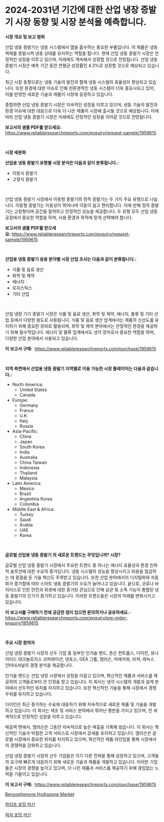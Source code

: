 <p><h1>2024-2031년 기간에 대한 산업 냉장 증발기 시장 동향 및 시장 분석을 예측합니다.</h1></p><p><strong>시장 개요 및 보고 범위</strong></p>
<p><p>산업 냉동 증발기는 냉동 시스템에서 열을 흡수하는 중요한 부품입니다. 이 제품은 냉동 액체를 증발시켜 냉동 상태를 유지하는 역할을 합니다. 현재 산업 냉동 증발기 시장은 안정적인 성장을 이루고 있으며, 미래에도 계속해서 성장할 것으로 전망됩니다. 산업 냉동 증발기 시장은 예측 기간 동안 연평균 성장률인 4.3%로 성장할 것으로 예상되고 있습니다.</p><p>최근 시장 동향으로는 냉동 기술의 발전과 함께 냉동 시스템의 효율성이 향상되고 있습니다. 또한 환경에 대한 이슈로 인해 친환경적인 냉동 시스템이 더욱 중요시되고 있어, 이를 반영한 새로운 기술과 제품이 시장에 등장하고 있습니다.</p><p>종합하면 산업 냉동 증발기 시장은 지속적인 성장을 이루고 있으며, 냉동 기술의 발전과 환경 이슈에 대한 대응으로 더욱 더 나은 제품이 시장에 출시될 것으로 예상됩니다. 이에 따라 산업 냉동 증발기 시장은 미래에도 안정적인 성장을 이어갈 것으로 전망됩니다.</p></p>
<p><strong>보고서의 샘플 PDF를 받으세요:</strong> <a href="https://www.reliableresearchreports.com/enquiry/request-sample/1959615">https://www.reliableresearchreports.com/enquiry/request-sample/1959615</a></p>
<p>&nbsp;</p>
<p><strong>시장 세분화</strong></p>
<p><strong>산업용 냉동 증발기 유형별 시장 분석은 다음과 같이 분류됩니다.:</strong></p>
<p><ul><li>이동식 증발기</li><li>고정식 증발기</li></ul></p>
<p>&nbsp;</p>
<p><p>산업 냉동 증발기 시장에서 이동형 증발기와 정적 증발기는 두 가지 주요 유형으로 나뉩니다. 이동형 증발기는 이동성이 뛰어나며 이동이 쉽고 편리합니다. 이에 반해 정적 증발기는 고정형이며 공간을 절약하고 안정적인 성능을 제공합니다. 두 유형 모두 산업 냉동 공정에서 중요한 역할을 하며, 사용 환경과 목적에 맞게 선택해야 합니다.</p></p>
<p><strong>보고서의 샘플 PDF를 받으세요:</strong>&nbsp;<a href="https://www.reliableresearchreports.com/enquiry/request-sample/1959615">https://www.reliableresearchreports.com/enquiry/request-sample/1959615</a></p>
<p>&nbsp;</p>
<p><strong> 산업용 냉동 증발기 응용 분야별 시장 산업 조사는 다음과 같이 분류됩니다.:</strong></p>
<p><ul><li>식품 및 음료 생산</li><li>화학 및 제약</li><li>에너지</li><li>로지스틱스</li><li>기타 산업</li></ul></p>
<p>&nbsp;</p>
<p><p>산업 냉장 기기 증발기 시장은 식품 및 음료 생산, 화학 및 제약, 에너지, 물류 및 기타 산업 등에서 다양한 용도로 사용됩니다. 식품 및 음료 생산 업계에서는 제품의 신선도를 유지하기 위해 중요한 장비로 활용되며, 화학 및 제약 분야에서는 안정적인 환경을 제공하기 위해 필수적입니다. 에너지 및 물류 업계에서도 냉각 장치로서 중요한 역할을 하며, 다양한 산업 분야에서 사용되고 있습니다.</p></p>
<p><strong>이 보고서 구매:</strong>&nbsp; <a href="https://www.reliableresearchreports.com/purchase/1959615">https://www.reliableresearchreports.com/purchase/1959615</a></p>
<p>&nbsp;</p>
<p><strong>지역 측면에서 산업용 냉동 증발기 지역별로 이용 가능한 시장 플레이어는 다음과 같습니다.:</strong></p>
<p><ul>
    <li>
        North America:
        <ul>
            <li>United States</li>
            <li>Canada</li>
        </ul>
    </li>
    <li>
        Europe:
        <ul>
            <li>Germany</li>
            <li>France</li>
            <li>U.K.</li>
            <li>Italy</li>
            <li>Russia</li>
        </ul>
    </li>
    <li>
        Asia-Pacific:
        <ul>
            <li>China</li>
            <li>Japan</li>
            <li>South Korea</li>
            <li>India</li>
            <li>Australia</li>
            <li>China Taiwan</li>
            <li>Indonesia</li>
            <li>Thailand</li>
            <li>Malaysia</li>
        </ul>
    </li>
    <li>
        Latin America:
        <ul>
            <li>Mexico</li>
            <li>Brazil</li>
            <li>Argentina Korea</li>
            <li>Colombia</li>
        </ul>
    </li>
    <li>
        Middle East & Africa:
        <ul>
            <li>Turkey</li>
            <li>Saudi</li>
            <li>Arabia</li>
            <li>UAE</li>
            <li>Korea</li>
        </ul>
    </li>
    </ul></p>
<p>&nbsp;</p>
<p><strong>글로벌 산업용 냉동 증발기 의 새로운 트렌드는 무엇입니까? 시장?</strong></p>
<p><p>글로벌 산업 냉동 증발기 시장에서 주요한 트렌드 중 하나는 에너지 효율성과 환경 친화적 솔루션에 대한 수요의 증가입니다. 냉동 시스템의 성능을 향상시키고 비용을 절감하는 데 중점을 둔 기술 혁신도 주목받고 있습니다. 또한 산업 분야에서의 디지털화와 자동화가 증가함에 따라 스마트 냉동 증발기의 수요가 늘어나고 있습니다. 끝으로, 코로나 바이러스로 인한 안전과 위생에 대한 증가된 관심으로 인해 살균 및 소독 기능이 통합된 냉동 증발기의 인기가 증가하고 있습니다. 이러한 트렌드들은 시장의 미래를 변화시키고 있습니다.</p></p>
<p><strong>이 보고서를 구매하기 전에 궁금한 점이 있으면 문의하거나 공유하세요.</strong>- <a href="https://www.reliableresearchreports.com/enquiry/pre-order-enquiry/1959615">https://www.reliableresearchreports.com/enquiry/pre-order-enquiry/1959615</a></p>
<p>&nbsp;</p>
<p><strong>주요 시장 참여자</strong></p>
<p><p>산업 냉장 증발기 시장의 선두 기업 중 일부인 인거솔 랜드, 존슨 컨트롤스, 다이킨, 유나이티드 테크놀로지스 코퍼레이션, 댄포스, GEA 그룹, 엠러슨, 마에카와, 비쳐, 레녹스 인터내셔널의 경쟁 분석을 제공합니다. </p><p>인거솔 랜드는 산업 냉장 시장에서 성장을 이끌고 있으며, 혁신적인 제품과 서비스를 제공하여 고객들로부터 큰 인정을 받고 있습니다. 이 회사는 냉각 시스템의 개발과 설계 분야에서 선두적인 위치를 차지하고 있습니다. 또한 혁신적인 기술을 통해 시장에서 경쟁 우위를 유지하고 있습니다.</p><p>다이킨은 최근 증가하는 수요에 대응하기 위해 지속적으로 새로운 제품 및 기술을 개발하고 있습니다. 이 회사는 제조 및 서비스 분야에서 뛰어난 평판을 가지고 있으며, 전 세계적으로 안정적인 성장을 이루고 있습니다.</p><p>매출액 면에서, 엠러슨은 그동안 지속적으로 높은 매출을 기록해 왔습니다. 이 회사는 혁신적인 기술과 탁월한 고객 서비스로 시장에서 강세를 유지하고 있습니다. 엠러슨은 글로벌 시장에서 중요한 위치를 차지하고 있으며, 혁신적인 제품 라인업을 통해 시장에서의 경쟁력을 강화하고 있습니다.</p><p>산업 냉장 증발기 시장의 선두 기업들은 각기 다른 전략을 통해 성장하고 있으며, 고객들의 요구에 빠르게 대응하기 위해 새로운 기술과 제품을 개발하고 있습니다. 이러한 기업들은 시장의 경쟁을 높이고 있으며, 더 나은 제품과 서비스를 제공하기 위해 끊임없는 노력을 기울이고 있습니다.</p></p>
<p><strong>이 보고서 구매:</strong>&nbsp;&nbsp;<a href="https://www.reliableresearchreports.com/purchase/1959615">https://www.reliableresearchreports.com/purchase/1959615</a></p>
<p><p><a href="https://picayune-night-cbd.notion.site/Benzophenone-Hydrazone-Market-Provides-a-Comprehensive-Analysis-Including-a-Macro-Overview-of-the-Ma-d501bb3bc24f4a018997c7340783bebe">Benzophenone Hydrazone Market</a></p><p><a href="https://github.com/CorEmtymerich56566/Market-Research-Report-List-1/blob/main/412844611370.md">파이프 포밍 머신</a></p><p><a href="https://github.com/GabrielBlanda5656/Market-Research-Report-List-1/blob/main/206314611369.md">피자 포밍 머신</a></p></p>
